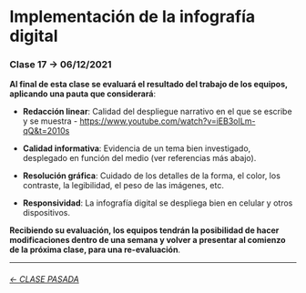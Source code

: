 # Implementación de la infografía digital

###  Clase 17 → 06/12/2021

**Al final de esta clase se evaluará el resultado del trabajo de los equipos, aplicando una pauta que considerará**:

- **Redacción linear**: Calidad del despliegue narrativo en el que se escribe y se muestra - https://www.youtube.com/watch?v=iEB3oILm-qQ&t=2010s

- **Calidad informativa**: Evidencia de un tema bien investigado, desplegado en función del medio (ver referencias más abajo).

- **Resolución gráfica**: Cuidado de los detalles de la forma, el color, los contraste, la legibilidad, el peso de las imágenes, etc.

- **Responsividad**: La infografía digital se despliega bien en celular y otros dispositivos.

**Recibiendo su evaluación, los equipos tendrán la posibilidad de hacer modificaciones dentro de una semana y volver a presentar al comienzo de la próxima clase, para una re-evaluación**. 

- - - - - - - - - - -

###### [← CLASE PASADA](https://github.com/profesorfaco/dno075-2021-2/tree/main/clase-16)
